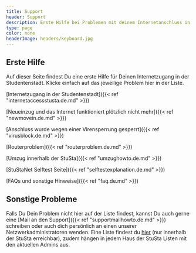 ```yaml
---
title: Support
header: Support
description: Erste Hilfe bei Problemen mit deinem Internetanschluss in der StuSta
type: page
color: none
headerImage: headers/keyboard.jpg
---
```


## Erste Hilfe

Auf dieser Seite findest Du eine erste Hilfe für Deinen Internetzugang in der Studentenstadt. Klicke einfach auf das jeweilige Problem hier in der Liste.

[Internetzugang in der Studentenstadt]({{< ref "internetaccessstusta.de.md" >}})

[Neueinzug und das Internet funktioniert plötzlich nicht mehr]({{< ref "newmovein.de.md" >}})

[Anschluss wurde wegen einer Virensperrung gesperrt]({{< ref "virusblock.de.md" >}})

[Routerproblem]({{< ref "routerproblem.de.md" >}})

[Umzug innerhalb der StuSta]({{< ref "umzughowto.de.md" >}})

[StuStaNet Selftest Seite]({{< ref "selftestexplanation.de.md" >}})

[FAQs und sonstige Hinweise]({{< ref "faq.de.md" >}})

## Sonstige Probleme

Falls Du Dein Problem nicht hier auf der Liste findest, kannst Du auch gerne eine [Mail an den Support]({{< ref "supportmailhowto.de.md" >}}) schreiben oder auch dich persönlich an einen unserer Netzwerkadministratoren wenden. Eine Liste findest du [hier](https://dokumente.stusta.de/adminliste/adminliste.html "Liste der Administratoren") (nur innerhalb der StuSta erreichbar), zudem hängen in jedem Haus der StuSta Listen mit den aktuellen Admins aus.
